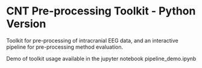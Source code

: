 # CNT Pre-processing Toolkit - Python Version
Toolkit for pre-processing of intracranial EEG data, and an interactive pipeline for pre-processing method evaluation.

Demo of toolkit usage available in the jupyter notebook pipeline_demo.ipynb
